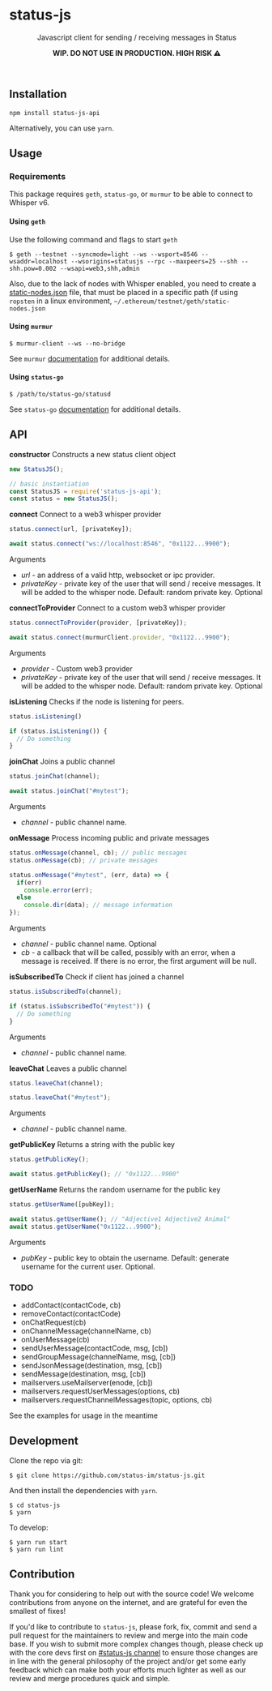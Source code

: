 status-js
===

<p align="center">
Javascript client for sending / receiving messages in Status
</p>
<p align="center">
<strong>WIP. DO NOT USE IN PRODUCTION. HIGH RISK ⚠</strong>
</p>
<br />



## Installation

```
npm install status-js-api
```
Alternatively, you can use `yarn`.

## Usage

### Requirements
This package requires `geth`, `status-go`, or `murmur` to be able to connect to Whisper v6.

#### Using `geth`

Use the following command and flags to start `geth`

```
$ geth --testnet --syncmode=light --ws --wsport=8546 --wsaddr=localhost --wsorigins=statusjs --rpc --maxpeers=25 --shh --shh.pow=0.002 --wsapi=web3,shh,admin
```

Also, due to the lack of nodes with Whisper enabled, you need to create a [static-nodes.json](https://github.com/status-im/status-js/blob/master/static-nodes.json) file, that must be placed in a specific path (if using `ropsten` in a linux environment, `~/.ethereum/testnet/geth/static-nodes.json`

#### Using `murmur`
```
$ murmur-client --ws --no-bridge
```
See `murmur` [documentation](https://github.com/status-im/murmur) for additional details.

#### Using `status-go`
```
$ /path/to/status-go/statusd
```
See `status-go` [documentation](https://github.com/status-im/status-go) for additional details. 


## API
**constructor**
Constructs a new status client object

```javascript
new StatusJS();
```
```javascript
// basic instantiation
const StatusJS = require('status-js-api');
const status = new StatusJS();
```



**connect**
Connect to a web3 whisper provider

```javascript
status.connect(url, [privateKey]);
```

```javascript
await status.connect("ws://localhost:8546", "0x1122...9900");
```

Arguments
* _url_ - an address of a valid http, websocket or ipc provider.
* _privateKey_ - private key of the user that will send / receive messages. It will be added to the whisper node. Default: random private key. Optional



**connectToProvider**
Connect to a custom web3 whisper provider

```javascript
status.connectToProvider(provider, [privateKey]);
```

```javascript
await status.connect(murmurClient.provider, "0x1122...9900");
```

Arguments
* _provider_ - Custom web3 provider
* _privateKey_ - private key of the user that will send / receive messages. It will be added to the whisper node. Default: random private key. Optional



**isListening**
Checks if the node is listening for peers.

```javascript
status.isListening()
```

```javascript
if (status.isListening()) {
  // Do something
}
```



**joinChat**
Joins a public channel

```javascript
status.joinChat(channel);
```

```javascript
await status.joinChat("#mytest");
```

Arguments
* _channel_ - public channel name.



**onMessage**
Process incoming public and private messages

```javascript
status.onMessage(channel, cb); // public messages
status.onMessage(cb); // private messages
```

```javascript
status.onMessage("#mytest", (err, data) => {
  if(err) 
    console.error(err);
  else
    console.dir(data); // message information
});
```

Arguments
* _channel_ - public channel name. Optional
* _cb_ -  a callback that will be called, possibly with an error, when a message is received. If there is no error, the first argument will be null.



**isSubscribedTo**
Check if client has joined a channel

```javascript
status.isSubscribedTo(channel);
```

```javascript
if (status.isSubscribedTo("#mytest")) {
  // Do something
}
```

Arguments
* _channel_ - public channel name.



**leaveChat**
Leaves a public channel

```javascript
status.leaveChat(channel);
```

```javascript
status.leaveChat("#mytest");
```

Arguments
* _channel_ - public channel name.



**getPublicKey**
Returns a string with the public key

```javascript
status.getPublicKey();
```

```javascript
await status.getPublicKey(); // "0x1122...9900"
```



**getUserName**
Returns the random username for the public key

```javascript
status.getUserName([pubKey]);
```

```javascript
await status.getUserName(); // "Adjective1 Adjective2 Animal"
await status.getUserName("0x1122...9900");
```

Arguments
* _pubKey_ - public key to obtain the username. Default: generate username for the current user. Optional.


### TODO
* addContact(contactCode, cb) 
* removeContact(contactCode)
* onChatRequest(cb)
* onChannelMessage(channelName, cb)
* onUserMessage(cb) 
* sendUserMessage(contactCode, msg, [cb])
* sendGroupMessage(channelName, msg, [cb]) 
* sendJsonMessage(destination, msg, [cb])
* sendMessage(destination, msg, [cb])
* mailservers.useMailserver(enode, [cb])
* mailservers.requestUserMessages(options, cb)
* mailservers.requestChannelMessages(topic, options, cb)


See the examples for usage in the meantime



## Development
Clone the repo via git:
```
$ git clone https://github.com/status-im/status-js.git
```
And then install the dependencies with `yarn`.
```
$ cd status-js
$ yarn
```

To develop:
```
$ yarn run start
$ yarn run lint
````

## Contribution

Thank you for considering to help out with the source code! We welcome contributions from anyone on the internet, and are grateful for even the smallest of fixes!

If you'd like to contribute to `status-js`, please fork, fix, commit and send a pull request for the maintainers to review and merge into the main code base. If you wish to submit more complex changes though, please check up with the core devs first on [#status-js channel](https://get.status.im/chat/public/status-js) to ensure those changes are in line with the general philosophy of the project and/or get some early feedback which can make both your efforts much lighter as well as our review and merge procedures quick and simple.
